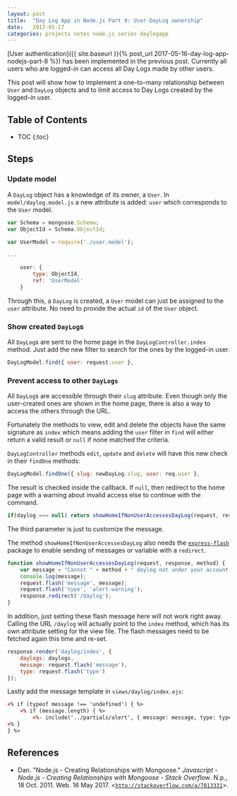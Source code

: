 ```yaml
---
layout: post
title:  "Day Log App in Node.js Part 9: User-DayLog ownership"
date:   2017-05-17
categories: projects notes node.js series daylogapp
---
```


[User authentication]({{ site.baseurl }}{% post_url 2017-05-16-day-log-app-nodejs-part-8 %}) has been implemented in the previous post. Currently all users who are logged-in can access all Day Logs made by other users.

This post will show how to implement a one-to-many relationship between `User` and `DayLog` objects and to limit access to Day Logs created by the logged-in user.

## Table of Contents
* TOC
{:toc}

## Steps

### Update model

A `DayLog` object has a knowledge of its owner, a `User`. In `model/daylog.model.js` a new attribute is added: `user` which corresponds to the `User` model.

~~~ javascript
var Schema = mongoose.Schema;
var ObjectId = Schema.ObjectId;

var UserModel = require('./user.model');

...

    user: {
        type: ObjectId,
        ref: 'UserModel'
    }
~~~

Through this, a `DayLog` is created, a `User` model can just be assigned to the `user` attribute. No need to provide the actual `id` of the `User` object.

### Show created `DayLog`s

All `DayLog`s are sent to the home page in the `DayLogController.index` method. Just add the new filter to search for the ones by the logged-in user.

~~~ javascript
DayLogModel.find({ user: request.user },
~~~

### Prevent access to other `DayLogs`

All `DayLog`s are accessible through their `slug` attribute. Even though only the user-created ones are shown in the home page, there is also a way to access the others through the URL.

Fortunately the methods to view, edit and delete the objects have the same signature as `index` which means adding the `user` filter in `find` will either return a valid result or `null` if none matched the criteria.

`DayLogController` methods `edit`, `update` and `delete` will have this new check in their `findOne` methods:

~~~ javascript
DayLogModel.findOne({ slug: newDayLog.slug, user: req.user },
~~~

The result is checked inside the callback. If `null`, then redirect to the home page with a warning about invalid access else to continue with the command.

~~~ javascript
if(daylog === null) return showHomeIfNonUserAccessesDayLog(request, response, "edit");
~~~

The third parameter is just to customize the message.

The method `showHomeIfNonUserAccessesDayLog` also needs the [`express-flash`](https://github.com/RGBboy/express-flash) package to enable sending of messages or variable with a `redirect`.

~~~ javascript
function showHomeIfNonUserAccessesDayLog(request, response, method) {
    var message = "Cannot " + method + " daylog not under your account.";
    console.log(message);
    request.flash('message', message);
    request.flash('type', 'alert-warning');
    response.redirect('/daylog');
}
~~~

In addition, just setting these flash message here will not work right away. Calling the URL `/daylog` will actually point to the `index` method, which has its own attribute setting for the view file. The flash messages need to be fetched again this time and re-set.

~~~ javascript
response.render('daylog/index', {
    daylogs: daylogs,
    message: request.flash('message'),
    type: request.flash('type')
});
~~~

Lastly add the message template in `views/daylog/index.ejs`:

~~~ html
<% if (typeof message !== 'undefined') { %>
    <% if (message.length) { %>
        <%- include('../partials/alert', { message: message, type: type }) %>
<% }
} %>
~~~

## References
* Dan. "Node.js - Creating Relationships with Mongoose." *Javascript - Node.js - Creating Relationships with Mongoose - Stack Overflow*. N.p., 18 Oct. 2011. Web. 16 May 2017. <[`http://stackoverflow.com/a/7813331`](http://stackoverflow.com/a/7813331)>.
